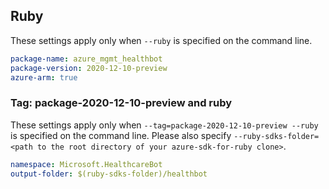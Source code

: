## Ruby

These settings apply only when `--ruby` is specified on the command line.

```yaml
package-name: azure_mgmt_healthbot
package-version: 2020-12-10-preview
azure-arm: true
```

### Tag: package-2020-12-10-preview and ruby

These settings apply only when `--tag=package-2020-12-10-preview --ruby` is specified on the command line.
Please also specify `--ruby-sdks-folder=<path to the root directory of your azure-sdk-for-ruby clone>`.

```yaml $(tag) == 'package-2020-12-10-preview' && $(ruby)
namespace: Microsoft.HealthcareBot
output-folder: $(ruby-sdks-folder)/healthbot
```
